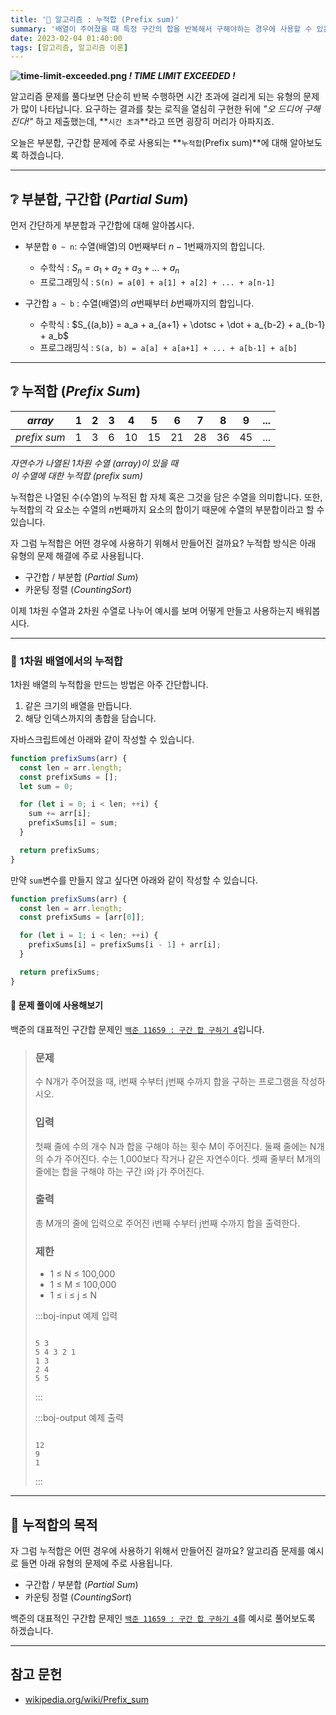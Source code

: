 ```yaml
---
title: '🧮 알고리즘 : 누적합 (Prefix sum)'
summary: '배열이 주어졌을 때 특정 구간의 합을 반복해서 구해야하는 경우에 사용할 수 있는 알고리즘'
date: 2023-02-04 01:40:00
tags: [알고리즘, 알고리즘 이론]
---
```


**![time-limit-exceeded.png](/img/algorithm/time-limit-exceeded.png) _! TIME LIMIT EXCEEDED !_**

알고리즘 문제를 풀다보면 단순히 반복 수행하면 시간 초과에 걸리게 되는 유형의 문제가 많이 나타납니다.
요구하는 결과를 찾는 로직을 열심히 구현한 뒤에 _"오 드디어 구해진다!"_ 하고 제출했는데, **`시간 초과`**라고 뜨면 굉장히 머리가 아파지죠.

오늘은 부분합, 구간합 문제에 주로 사용되는 **`누적합`(Prefix sum)**에 대해 알아보도록 하겠습니다.

---

## ❔ 부분합, 구간합 ${(Partial\ Sum)}$

먼저 간단하게 부분합과 구간합에 대해 알아봅시다.

- 부분합 `0 ~ n`: 수열(배열)의 $0$번째부터 $n-1$번째까지의 합입니다.

  - 수학식 : $S_n = a_1 + a_2 + a_3 + \dotsc + a_n$
  - 프로그래밍식 : `S(n) = a[0] + a[1] + a[2] + ... + a[n-1]`

- 구간합 `a ~ b` : 수열(배열)의 $a$번째부터 $b$번째까지의 합입니다.
  - 수학식 : $S_{(a,b)} = a_a + a_{a+1} + \dotsc + \dot + a_{b-2} + a_{b-1} + a_b$
  - 프로그래밍식 : `S(a, b) = a[a] + a[a+1] + ... + a[b-1] + a[b]`

---

## ❔ 누적합 $(Prefix\ Sum)$

|    $array$    | $1$ | $2$ | $3$ | $4$  | $5$  | $6$  | $7$  | $8$  | $9$  | $...$ |
| :-----------: | :-: | :-: | :-: | :--: | :--: | :--: | :--: | :--: | :--: | :---: |
| $prefix\ sum$ | $1$ | $3$ | $6$ | $10$ | $15$ | $21$ | $28$ | $36$ | $45$ | $...$ |

_자연수가 나열된 1차원 수열 $(array)$이 있을 때  
이 수열에 대한 누적합 $(prefix\ sum)$_

누적합은 나열된 수(수열)의 누적된 합 자체 혹은 그것을 담은 수열을 의미합니다.
또한, 누적합의 각 요소는 수열의 $n$번째까지 요소의 합이기 때문에 수열의 부분합이라고 할 수 있습니다.

자 그럼 누적합은 어떤 경우에 사용하기 위해서 만들어진 걸까요?
누적합 방식은 아래 유형의 문제 해결에 주로 사용됩니다.

- 구간합 / 부분합 ${(Partial\ Sum)}$
- 카운팅 정렬 $(Counting Sort)$

이제 1차원 수열과 2차원 수열로 나누어 예시를 보며 어떻게 만들고 사용하는지 배워봅시다.

---

### 🧪 1차원 배열에서의 누적합

1차원 배열의 누적합을 만드는 방법은 아주 간단합니다.

1. 같은 크기의 배열을 만듭니다.
2. 해당 인덱스까지의 총합을 담습니다.

자바스크립트에선 아래와 같이 작성할 수 있습니다.

```javascript
function prefixSums(arr) {
  const len = arr.length;
  const prefixSums = [];
  let sum = 0;

  for (let i = 0; i < len; ++i) {
    sum += arr[i];
    prefixSums[i] = sum;
  }

  return prefixSums;
}
```

만약 `sum`변수를 만들지 않고 싶다면 아래와 같이 작성할 수 있습니다.

```javascript
function prefixSums(arr) {
  const len = arr.length;
  const prefixSums = [arr[0]];

  for (let i = 1; i < len; ++i) {
    prefixSums[i] = prefixSums[i - 1] + arr[i];
  }

  return prefixSums;
}
```

#### 🥇 문제 풀이에 사용해보기

백준의 대표적인 구간합 문제인 [`백준 11659 : 구간 합 구하기 4`](https://www.acmicpc.net/problem/11659)입니다.

> ### 문제
>
> 수 N개가 주어졌을 때, i번째 수부터 j번째 수까지 합을 구하는 프로그램을 작성하시오.
>
> ### 입력
>
> 첫째 줄에 수의 개수 N과 합을 구해야 하는 횟수 M이 주어진다.
> 둘째 줄에는 N개의 수가 주어진다.
> 수는 1,000보다 작거나 같은 자연수이다.
> 셋째 줄부터 M개의 줄에는 합을 구해야 하는 구간 i와 j가 주어진다.
>
> ### 출력
>
> 총 M개의 줄에 입력으로 주어진 i번째 수부터 j번째 수까지 합을 출력한다.
>
> ### 제한
>
> - 1 ≤ N ≤ 100,000
> - 1 ≤ M ≤ 100,000
> - 1 ≤ i ≤ j ≤ N
>
> :::boj-input 예제 입력
>
> ```text
>
> 5 3
> 5 4 3 2 1
> 1 3
> 2 4
> 5 5
> ```
>
> :::
>
> :::boj-output 예제 출력
>
> ```text
>
> 12
> 9
> 1
> ```
>
> :::

---

## 🚀 누적합의 목적

자 그럼 누적합은 어떤 경우에 사용하기 위해서 만들어진 걸까요?
알고리즘 문제를 예시로 들면 아래 유형의 문제에 주로 사용됩니다.

- 구간합 / 부분합 ${(Partial\ Sum)}$
- 카운팅 정렬 $(Counting Sort)$

백준의 대표적인 구간합 문제인 [`백준 11659 : 구간 합 구하기 4`](https://www.acmicpc.net/problem/11659)를 예시로 풀어보도록 하겠습니다.

---

## 참고 문헌

- [wikipedia.org/wiki/Prefix_sum](https://en.wikipedia.org/wiki/Prefix_sum)
